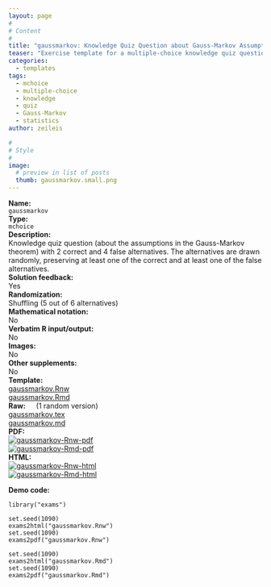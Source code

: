 ```yaml
---
layout: page
#
# Content
#
title: "gaussmarkov: Knowledge Quiz Question about Gauss-Markov Assumptions"
teaser: "Exercise template for a multiple-choice knowledge quiz question about the assumptions in the Gauss-Markov theorem."
categories:
  - templates
tags:
  - mchoice
  - multiple-choice
  - knowledge
  - quiz
  - Gauss-Markov
  - statistics
author: zeileis

#
# Style
#
image:
  # preview in list of posts
  thumb: gaussmarkov.small.png
---
```


<div class='row t1 b1'>
  <div class='medium-4 columns'><b>Name:</b></div>
  <div class='medium-8 columns'><code class="highlighter-rouge">gaussmarkov</code></div>
</div>
<div class='row t1 b1'>
  <div class='medium-4 columns'><b>Type:</b></div>
  <div class='medium-8 columns'><code class="highlighter-rouge">mchoice</code></div> <!-- FIXME: href -->
</div>


<div class='row t20 b1'>
  <div class='medium-4 columns'><b>Description:</b></div>
  <div class='medium-8 columns'>Knowledge quiz question (about the assumptions in the Gauss-Markov theorem) with 2 correct and 4 false alternatives. The alternatives are drawn randomly, preserving at least one of the correct and at least one of the false alternatives.</div>
</div>
<div class='row t1 b1'>
  <div class='medium-4 columns'><b>Solution feedback:</b></div>
  <div class='medium-8 columns'>Yes</div>
</div>
<div class='row t1 b1'>
  <div class='medium-4 columns'><b>Randomization:</b></div>
  <div class='medium-8 columns'>Shuffling (5 out of 6 alternatives)</div>
</div>
<div class='row t1 b1'>
  <div class='medium-4 columns'><b>Mathematical notation:</b></div>
  <div class='medium-8 columns'>No</div>
</div>
<div class='row t1 b1'>
  <div class='medium-4 columns'><b>Verbatim R input/output:</b></div>
  <div class='medium-8 columns'>No</div>
</div>
<div class='row t1 b1'>
  <div class='medium-4 columns'><b>Images:</b></div>
  <div class='medium-8 columns'>No</div>
</div>
<div class='row t1 b1'>
  <div class='medium-4 columns'><b>Other supplements:</b></div>
  <div class='medium-8 columns'>No</div>
</div>

<div class='row t20 b1'>
  <div class='medium-4 columns'><b>Template:</b></div>
  <div class='medium-4 columns'><a href="{{ site.url }}/assets/posts/2017-08-14-gaussmarkov//gaussmarkov.Rnw">gaussmarkov.Rnw</a></div>
  <div class='medium-4 columns'><a href="{{ site.url }}/assets/posts/2017-08-14-gaussmarkov//gaussmarkov.Rmd">gaussmarkov.Rmd</a></div>
</div>
<div class='row t1 b1'>
  <div class='medium-4 columns'><b>Raw:</b> (1 random version)</div>
  <div class='medium-4 columns'><a href="{{ site.url }}/assets/posts/2017-08-14-gaussmarkov//gaussmarkov.tex">gaussmarkov.tex</a></div>
  <div class='medium-4 columns'><a href="{{ site.url }}/assets/posts/2017-08-14-gaussmarkov//gaussmarkov.md" >gaussmarkov.md</a></div>
</div>
<div class='row t1 b1'>
  <div class='medium-4 columns'><b>PDF:</b></div>
  <div class='medium-4 columns'><a href="{{ site.url }}/assets/posts/2017-08-14-gaussmarkov//gaussmarkov-Rnw.pdf"><img src="{{ site.url }}/assets/posts/2017-08-14-gaussmarkov//gaussmarkov-Rnw-pdf.png" alt="gaussmarkov-Rnw-pdf"/></a></div>
  <div class='medium-4 columns'><a href="{{ site.url }}/assets/posts/2017-08-14-gaussmarkov//gaussmarkov-Rmd.pdf"><img src="{{ site.url }}/assets/posts/2017-08-14-gaussmarkov//gaussmarkov-Rmd-pdf.png" alt="gaussmarkov-Rmd-pdf"/></a></div>
</div>
<div class='row t1 b20'>
  <div class='medium-4 columns'><b>HTML:</b></div>
  <div class='medium-4 columns'><a href="{{ site.url }}/assets/posts/2017-08-14-gaussmarkov//gaussmarkov-Rnw.html"><img src="{{ site.url }}/assets/posts/2017-08-14-gaussmarkov//gaussmarkov-Rnw-html.png" alt="gaussmarkov-Rnw-html"/></a></div>
  <div class='medium-4 columns'><a href="{{ site.url }}/assets/posts/2017-08-14-gaussmarkov//gaussmarkov-Rmd.html"><img src="{{ site.url }}/assets/posts/2017-08-14-gaussmarkov//gaussmarkov-Rmd-html.png" alt="gaussmarkov-Rmd-html"/></a></div>
</div>



**Demo code:**

<pre><code class="prettyprint ">library(&quot;exams&quot;)

set.seed(1090)
exams2html(&quot;gaussmarkov.Rnw&quot;)
set.seed(1090)
exams2pdf(&quot;gaussmarkov.Rnw&quot;)

set.seed(1090)
exams2html(&quot;gaussmarkov.Rmd&quot;)
set.seed(1090)
exams2pdf(&quot;gaussmarkov.Rmd&quot;)</code></pre>
